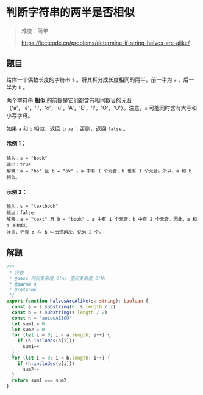 # 判断字符串的两半是否相似

> 难度：简单
>
> https://leetcode.cn/problems/determine-if-string-halves-are-alike/

## 题目

给你一个偶数长度的字符串 s 。将其拆分成长度相同的两半，前一半为 `a` ，后一半为 `b` 。

两个字符串 **相似** 的前提是它们都含有相同数目的元音（'a'，'e'，'i'，'o'，'u'，'A'，'E'，'I'，'O'，'U'）。注意，`s` 可能同时含有大写和小写字母。

如果 `a` 和 `b` 相似，返回 `true` ；否则，返回 `false` 。

 

#### 示例 1：

```
输入：s = "book"
输出：true
解释：a = "bo" 且 b = "ok" 。a 中有 1 个元音，b 也有 1 个元音。所以，a 和 b 相似。
```

#### 示例 2：

```
输入：s = "textbook"
输出：false
解释：a = "text" 且 b = "book" 。a 中有 1 个元音，b 中有 2 个元音。因此，a 和 b 不相似。
注意，元音 o 在 b 中出现两次，记为 2 个。
```

## 解题

```ts 
/**
 * 计数
 * @desc 时间复杂度 O(n) 空间复杂度 O(N)
 * @param s
 * @returns
 */
export function halvesAreAlike(s: string): boolean {
  const a = s.substring(0, s.length / 2)
  const b = s.substring(s.length / 2)
  const h = 'aeiouAEIOU'
  let sum1 = 0
  let sum2 = 0
  for (let i = 0; i < a.length; i++) {
    if (h.includes(a[i]))
      sum1++
  }
  for (let i = 0; i < b.length; i++) {
    if (h.includes(b[i]))
      sum2++
  }
  return sum1 === sum2
}
```